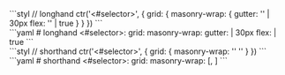 <div data-size="200" data-examples="stylus" class="syntax"></div>
```styl
// longhand
ctr('<#selector>', {
  grid: {
    masonry-wrap: {
      gutter: '<string>' | 30px
      flex: '<boolean>' | true
    }
  }
})
```

<div data-size="200" data-examples="yaml" class="syntax"></div>
```yaml
# longhand
<#selector>:
  grid:
    masonry-wrap:
      gutter: <string> | 30px
      flex: <boolean> | true
```


<div data-size="200" data-examples="stylus" class="syntax syntax-55"></div>
```styl
// shorthand
ctr('<#selector>', {
  grid: {
    masonry-wrap: '<gutter>' '<flex>'
  }
})
```

<div data-size="200" data-examples="yaml" class="syntax syntax-55"></div>
```yaml
# shorthand
<#selector>:
  grid:
    masonry-wrap: [<gutter>, <flex>]
```
<div class="cf"></div>

